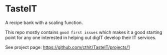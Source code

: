 # TasteIT
A recipe bank with a scaling function.

This repo mostly contains `good first issues` which makes it a good starting point for any one interested in helping out digIT develop their IT services.

See project page: https://github.com/cthit/TasteIT/projects/1
